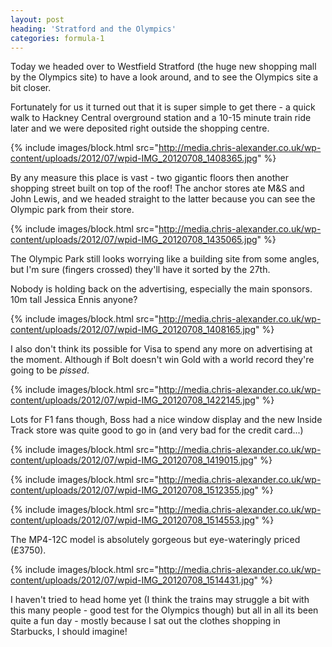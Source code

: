 ```yaml
---
layout: post
heading: 'Stratford and the Olympics'
categories: formula-1
---
```


Today we headed over to Westfield Stratford (the huge new shopping mall by the Olympics site) to have a look around, and to see the Olympics site a bit closer. 

Fortunately for us it turned out that it is super simple to get there - a quick walk to Hackney Central overground station and a 10-15 minute train ride later and we were deposited right outside the shopping centre. 

{% include images/block.html src="http://media.chris-alexander.co.uk/wp-content/uploads/2012/07/wpid-IMG_20120708_1408365.jpg" %}

By any measure this place is vast - two gigantic floors then another shopping street built on top of the roof! The anchor stores ate M&amp;S and John Lewis, and we headed straight to the latter because you can see the Olympic park from their store.

{% include images/block.html src="http://media.chris-alexander.co.uk/wp-content/uploads/2012/07/wpid-IMG_20120708_1435065.jpg" %}

The Olympic Park still looks worrying like a building site from some angles, but I'm sure (fingers crossed) they'll have it sorted by the 27th.

Nobody is holding back on the advertising, especially the main sponsors. 10m tall Jessica Ennis anyone? 

{% include images/block.html src="http://media.chris-alexander.co.uk/wp-content/uploads/2012/07/wpid-IMG_20120708_1408165.jpg" %}

I also don't think its possible for Visa to spend any more on advertising at the moment. Although if Bolt doesn't win Gold with a world record they're going to be *pissed*.

{% include images/block.html src="http://media.chris-alexander.co.uk/wp-content/uploads/2012/07/wpid-IMG_20120708_1422145.jpg" %}

Lots for F1 fans though, Boss had a nice window display and the new Inside Track store was quite good to go in (and very bad for the credit card...)

{% include images/block.html src="http://media.chris-alexander.co.uk/wp-content/uploads/2012/07/wpid-IMG_20120708_1419015.jpg" %}

{% include images/block.html src="http://media.chris-alexander.co.uk/wp-content/uploads/2012/07/wpid-IMG_20120708_1512355.jpg" %}

{% include images/block.html src="http://media.chris-alexander.co.uk/wp-content/uploads/2012/07/wpid-IMG_20120708_1514553.jpg" %}

The MP4-12C model is absolutely gorgeous but eye-wateringly priced (£3750).

{% include images/block.html src="http://media.chris-alexander.co.uk/wp-content/uploads/2012/07/wpid-IMG_20120708_1514431.jpg" %}

I haven't tried to head home yet (I think the trains may struggle a bit with this many people - good test for the Olympics though) but all in all its been quite a fun day - mostly because I sat out the clothes shopping in Starbucks, I should imagine!
